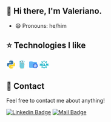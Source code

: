 ## 👋 Hi there, I'm Valeriano.
- 😄  Pronouns: he/him

## ⭐️ Technologies I like
<p align="left">
<img src="https://github.com/PKief/vscode-material-icon-theme/blob/main/icons/python.svg" alt="python" width="25" height="25" />
<img src="https://github.com/PKief/vscode-material-icon-theme/blob/main/icons/go_gopher.svg" alt="golang" width="25" height="25" />
<img src="https://github.com/PKief/vscode-material-icon-theme/blob/main/icons/folder-kubernetes.svg" alt="kubernetes" width="25" height="25" />
<img src="https://github.com/PKief/vscode-material-icon-theme/blob/main/icons/helm.svg" alt="helm" width="25" height="25" />
</p>

## 📌 Contact
Feel free to contact me about anything!<br>

[![Linkedin Badge](https://img.shields.io/badge/linkedin-%230077B5.svg?&style=for-the-badge&logo=linkedin&logoColor=white)](https://www.linkedin.com/in/valerianomanassero)
[![Mail Badge](https://img.shields.io/badge/email-c14438?style=for-the-badge&logo=Gmail&logoColor=white&link=mailto:valeriano.manassero@gmail.com)](mailto:valeriano.manassero@gmail.com)
